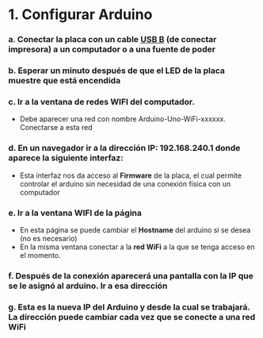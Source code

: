 # 1. Configurar Arduino

### a. Conectar la placa con un cable [USB B](https://upload.wikimedia.org/wikipedia/commons/a/a6/USB3_Buchse_Typ_B_IMGP8200_smial_wp.jpg) \(de conectar impresora\) a un computador o a una fuente de poder

### b. Esperar **un minuto** después de que el LED de la placa muestre que está encendida

### c. Ir a la ventana de redes WIFI del computador. 

* Debe aparecer una red con nombre Arduino-Uno-WiFi-xxxxxx. Conectarse a esta red

### d. En un navegador ir a la dirección IP: 192.168.240.1 donde aparece la siguiente interfaz:

*  Esta interfaz nos da acceso al **Firmware** de la placa, el cual permite controlar el arduino sin necesidad de una conexión física con un computador

### e.  Ir a la ventana WIFI de la página

*  En esta página se puede cambiar el **Hostname** del arduino si se desea \(no es necesario\)
*  En la misma ventana conectar a la **red WiFi** a la que se tenga acceso en el momento.

### f.  Después de la conexión aparecerá una pantalla con la **IP** que se le asignó al arduino. Ir a esa dirección

### g.  Esta es la nueva IP del Arduino y desde la cual se trabajará. La dirección puede cambiar cada vez que se conecte a una red WiFi




